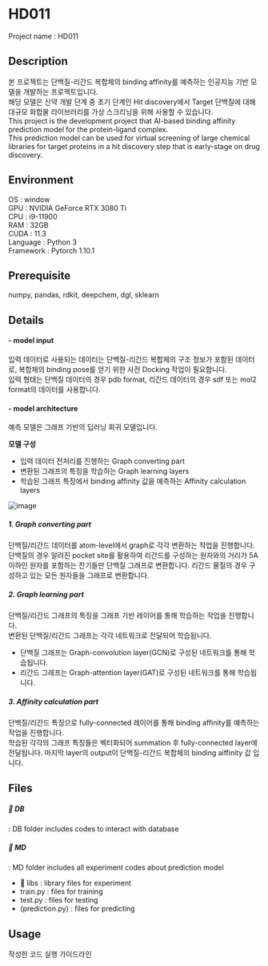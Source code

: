 # HD011
Project name : HD011  

## Description
본 프로젝트는 단백질-리간드 복합체의 binding affinity를 예측하는 인공지능 기반 모델을 개발하는 프로젝트입니다.  
해당 모델은 신약 개발 단계 중 초기 단계인 Hit discovery에서 Target 단백질에 대해 대규모 화합물 라이브러리를 가상 스크리닝을 위해 사용할 수 있습니다.  
This project is the development project that AI-based binding affinity prediction model for the protein-ligand complex.  
This prediction model can be used for virtual screening of large chemical libraries for target proteins in a hit discovery step that is early-stage on drug discovery.  

## Environment
OS : window  
GPU : NVIDIA GeForce RTX 3080 Ti  
CPU : i9-11900  
RAM : 32GB  
CUDA : 11.3  
Language : Python 3  
Framework : Pytorch 1.10.1  

## Prerequisite
numpy, pandas, rdkit, deepchem, dgl, sklearn  


## Details
#### - model input
입력 데이터로 사용되는 데이터는 단백질-리간드 복합체의 구조 정보가 포함된 데이터로, 복합체의 binding pose를 얻기 위한 사전 Docking 작업이 필요합니다.  
입력 형태는 단백질 데이터의 경우 pdb format, 리간드 데이터의 경우 sdf 또는 mol2 format의 데이터를 사용합니다.  
#### - model architecture 
예측 모델은 그래프 기반의 딥러닝 회귀 모델입니다.  

**모델 구성**  
- 입력 데이터 전처리를 진행하는 Graph converting part  
- 변환된 그래프의 특징을 학습하는 Graph learning layers  
- 학습된 그래프 특징에서 binding affinity 값을 예측하는 Affinity calculation layers  

![image](https://user-images.githubusercontent.com/86610517/173760137-10cfff36-dd2d-4e1d-9caa-51ef6a588346.png)


##### 1. Graph converting part
단백질/리간드 데이터를 atom-level에서 graph로 각각 변환하는 작업을 진행합니다.
단백질의 경우 알려진 pocket site를 활용하여 리간드를 구성하는 원자와의 거리가 5A 이하인 원자를 포함하는 잔기들만 단백질 그래프로 변환합니다.
리간드 물질의 경우 구성하고 있는 모든 원자들을 그래프로 변환합니다.

##### 2. Graph learning part  
단백질/리간드 그래프의 특징을 그래프 기반 레이어를 통해 학습하는 작업을 진행합니다.  
변환된 단백질/리간드 그래프는 각각 네트워크로 전달되어 학습됩니다.  
- 단백질 그래프는 Graph-convolution layer(GCN)로 구성된 네트워크를 통해 학습됩니다.  
- 리간드 그래프는 Graph-attention layer(GAT)로 구성된 네트워크를 통해 학습됩니다.  

##### 3. Affinity calculation part
단백질/리간드 특징으로 fully-connected 레이어를 통해 binding affinity를 예측하는 작업을 진행합니다.  
학습된 각각의 그래프 특징들은 벡터화되어 summation 후 fully-connected layer에 전달됩니다.
마지막 layer의 output이 단백질-리간드 복합체의 binding aiffinity 값 입니다.  

## Files
##### 📁 DB
: DB folder includes codes to interact with database  
##### 📁 MD
: MD folder includes all experiment codes about prediction model  
- 📁 libs : library files for experiment  
- train.py : files for training  
- test.py : files for testing  
- (prediction.py) : files for predicting   


## Usage
작성한 코드 실행 가이드라인
